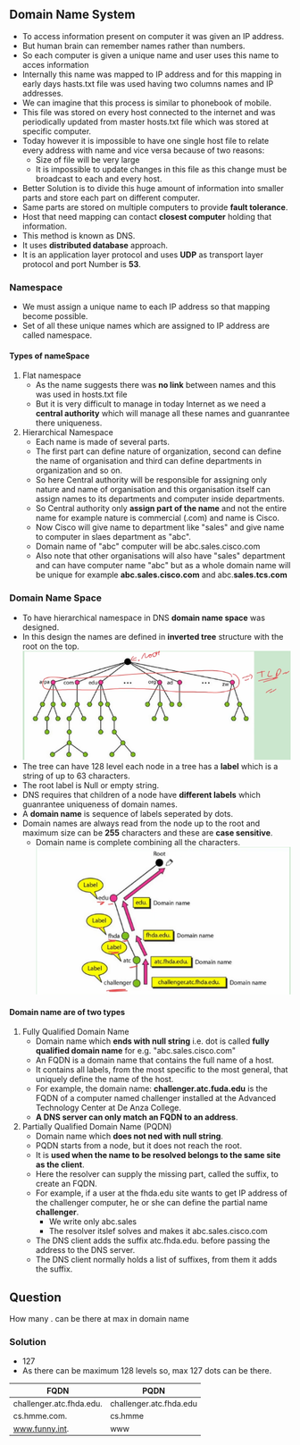 ## Domain Name System
- To access information present on computer it was given an IP address.
- But human brain can remember names rather than numbers.
- So each computer is given a unique name and user uses this name to acces information
- Internally this name was mapped to IP address and for this mapping in early days hasts.txt file was used having two columns names and IP addresses.
- We can imagine that this process is similar to phonebook of mobile.
- This file was stored on every host connected to the internet and was periodically updated from master hosts.txt file which was stored at specific computer.
- Today however it is impossible to have one single host file to relate every address with name and vice versa because of two reasons:
  - Size of file will be very large
  - It is impossible to update changes in this file as this change must be broadcast to each and every host.
- Better Solution is to divide this huge amount of information into smaller parts and store each part on different computer.
- Same parts are stored on multiple computers to provide **fault tolerance**.
- Host that need mapping can contact **closest computer** holding that information.
- This method is known as DNS.
- It uses **distributed database** approach.
- It is an application layer protocol and uses **UDP** as transport layer protocol and port Number is **53**.

### Namespace
- We must assign a unique name to each IP address so that mapping become possible.
- Set of all these unique names which are assigned to IP address are called namespace.
#### Types of nameSpace
1. Flat namespace
   - As the name suggests there was **no link** between names and this was used in hosts.txt file
   - But it is very difficult to manage in today Internet as we need a **central authority** which will manage all these names and guanrantee there uniqueness.
2. Hierarchical Namespace
   - Each name is made of several parts.
   - The first part can define nature of organization, second can define the name of organisation and third can define departments in organization and so on.
   - So here Central authority will be responsible for assigning only nature and name of organisation and this organisation itself can assign names to its departments and computer inside departments.
   - So Central authority only **assign part of the name** and not the entire name for example nature is commercial (.com) and name is Cisco.
   - Now Cisco will give name to department like "sales" and give name to computer in slaes department as "abc".
   - Domain name of "abc" computer will be abc.sales.cisco.com
   - Also note that other organisations will also have "sales" department and can have computer name "abc" but as a whole domain name will be unique for example **abc.sales.cisco.com** and abc.**sales.tcs.com**

### Domain Name Space
- To have hierarchical namespace in DNS **domain name space** was designed.
- In this design the names are defined in **inverted tree** structure with the root on the top.
![Alt text](image.png)
- The tree can have 128 level each node in a tree has a **label** which is a string of up to 63 characters.
- The root label is Null or empty string.
- DNS requires that children of a node have **different labels** which guanrantee uniqueness of domain names.
- A **domain name** is sequence of labels seperated by dots.
- Domain names are always read from the node up to the root and maximum size can be **255** characters and these are **case sensitive**.
  - Domain name is complete combining all the characters.
![Alt text](image-1.png)
#### Domain name are of two types
1. Fully Qualified Domain Name
   - Domain name which **ends with null string** i.e. dot is called **fully qualified domain name** for e.g. "abc.sales.cisco.com"
   - An FQDN is a domain name that contains the full name of a host.
   - It contains all labels, from the most specific to the most general, that uniquely define the name of the host.
   - For example, the domain name: **challenger.atc.fuda.edu** is the FQDN of a computer named challenger installed at the Advanced Technology Center at De Anza College.
   - **A DNS server can only match an FQDN to an address**.
2. Partially Qualified Domain Name (PQDN)
   - Domain name which **does not ned with null string**.
   - PQDN starts from a node, but it does not reach the root.
   - It is **used when the name to be resolved belongs to the same site as the client**.
   - Here the resolver can supply the missing part, called the suffix, to create an FQDN.
   - For example, if a user at the fhda.edu site wants to get IP address of the challenger computer, he or she can define the partial name **challenger**.
     - We write only abc.sales
     - The resolver itslef solves and makes it abc.sales.cisco.com
   - The DNS client adds the suffix atc.fhda.edu. before passing the address to the DNS server.
   - The DNS client normally holds a list of suffixes, from them it adds the suffix.

## Question
How many . can be there at max in domain name

### Solution
- 127
- As there can be maximum 128 levels so, max 127 dots can be there. 

| FQDN | PQDN |
| ---- | ---- |
| challenger.atc.fhda.edu. | challenger.atc.fhda.edu |
| cs.hmme.com. | cs.hmme |
| www.funny.int. | www |